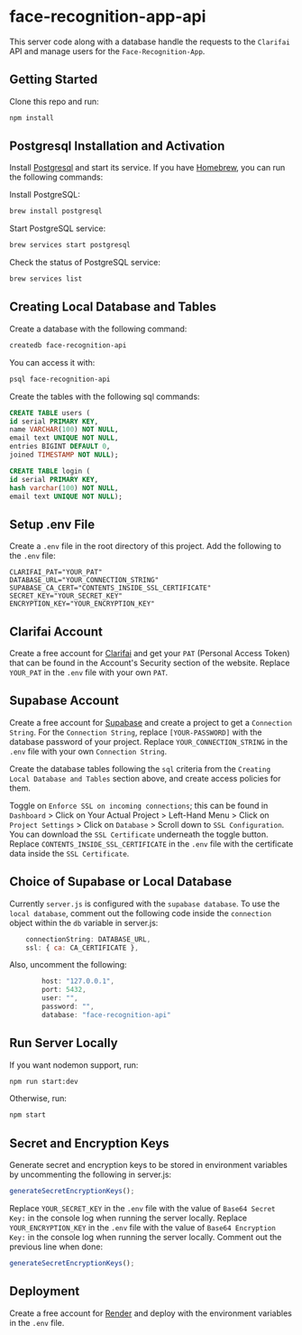 # face-recognition-app-api

This server code along with a database handle the requests to the `Clarifai` API and manage users for the `Face-Recognition-App`.

## Getting Started

Clone this repo and run:

```bash
npm install
```

## Postgresql Installation and Activation

Install [Postgresql](https://www.postgresql.org/) and start its service. If you have [Homebrew](https://brew.sh/), you can run the following commands:

Install PostgreSQL:

```bash
brew install postgresql
```

Start PostgreSQL service:

```bash
brew services start postgresql
```

Check the status of PostgreSQL service:

```bash
brew services list
```

## Creating Local Database and Tables

Create a database with the following command:

```bash
createdb face-recognition-api
```

You can access it with:

```bash
psql face-recognition-api
```

Create the tables with the following sql commands:

```sql
CREATE TABLE users (
id serial PRIMARY KEY,
name VARCHAR(100) NOT NULL,
email text UNIQUE NOT NULL,
entries BIGINT DEFAULT 0,
joined TIMESTAMP NOT NULL);
```

```sql
CREATE TABLE login (
id serial PRIMARY KEY,
hash varchar(100) NOT NULL,
email text UNIQUE NOT NULL);
```

## Setup .env File

Create a `.env` file in the root directory of this project. Add the following to the `.env` file:

```.env
CLARIFAI_PAT="YOUR_PAT"
DATABASE_URL="YOUR_CONNECTION_STRING"
SUPABASE_CA_CERT="CONTENTS_INSIDE_SSL_CERTIFICATE"
SECRET_KEY="YOUR_SECRET_KEY"
ENCRYPTION_KEY="YOUR_ENCRYPTION_KEY"
```

## Clarifai Account

Create a free account for [Clarifai](https://www.clarifai.com/) and get your `PAT` (Personal Access Token) that can be found in the Account's Security section of the website. Replace `YOUR_PAT` in the `.env` file with your own `PAT`.

## Supabase Account

Create a free account for [Supabase](https://supabase.com/) and create a project to get a `Connection String`. For the `Connection String`, replace `[YOUR-PASSWORD]` with the database password of your project. Replace `YOUR_CONNECTION_STRING` in the `.env` file with your own `Connection String`.

Create the database tables following the `sql` criteria from the `Creating Local Database and Tables` section above, and create access policies for them.

Toggle on `Enforce SSL on incoming connections`; this can be found in `Dashboard` > Click on Your Actual Project > Left-Hand Menu > Click on `Project Settings` > Click on `Database` > Scroll down to `SSL Configuration`. You can download the `SSL Certificate` underneath the toggle button. Replace `CONTENTS_INSIDE_SSL_CERTIFICATE` in the `.env` file with the certificate data inside the `SSL Certificate`.

## Choice of Supabase or Local Database

Currently `server.js` is configured with the `supabase database`. To use the `local database`, comment out the following code inside the `connection` object within the `db` variable in server.js:

```js
    connectionString: DATABASE_URL,
    ssl: { ca: CA_CERTIFICATE },
```

Also, uncomment the following:

```js
        host: "127.0.0.1",
        port: 5432,
        user: "",
        password: "",
        database: "face-recognition-api"
```

## Run Server Locally

If you want nodemon support, run:

```bash
npm run start:dev
```

Otherwise, run:

```bash
npm start
```

## Secret and Encryption Keys

Generate secret and encryption keys to be stored in environment variables by uncommenting the following in server.js:

```js
generateSecretEncryptionKeys();
```

Replace `YOUR_SECRET_KEY` in the `.env` file with the value of `Base64 Secret Key:` in the console log when running the server locally. Replace `YOUR_ENCRYPTION_KEY` in the `.env` file with the value of `Base64 Encryption Key:` in the console log when running the server locally. Comment out the previous line when done:

```js
generateSecretEncryptionKeys();
```

## Deployment

Create a free account for [Render](https://render.com/docs) and deploy with the environment variables in the `.env` file.
